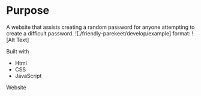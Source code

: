 # Purpose

A website that assists creating a random password for anyone attempting to create a difficult password.
![./friendly-parekeet/develop/example]
format: ![Alt Text]

Built with
- Html
- CSS
- JavaScript

Website

